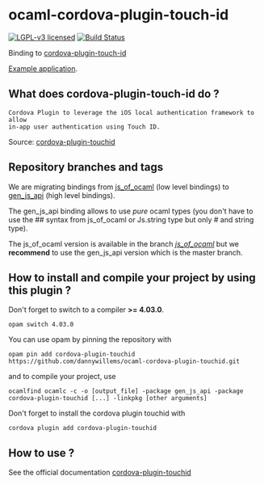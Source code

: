 # ocaml-cordova-plugin-touch-id

[![LGPL-v3 licensed](https://img.shields.io/badge/license-LGPLv3-blue.svg)](https://raw.githubusercontent.com/dannywillems/ocaml-cordova-plugin-touch-id/master/LICENSE)
[![Build Status](https://travis-ci.org/dannywillems/ocaml-cordova-plugin-touch-id.svg?branch=master)](https://travis-ci.org/dannywillems/ocaml-cordova-plugin-touch-id)

Binding to
[cordova-plugin-touch-id](https://github.com/apache/cordova-plugin-touchid)

[Example
application](https://github.com/dannywillems/ocaml-cordova-plugin-touchid-example).

## What does cordova-plugin-touch-id do ?

```
Cordova Plugin to leverage the iOS local authentication framework to allow
in-app user authentication using Touch ID.
```

Source: [cordova-plugin-touchid](https://github.com/leecrossley/cordova-plugin-touchid)

## Repository branches and tags

We are migrating bindings from
[js_of_ocaml](https://github.com/ocsigen/js_of_ocaml) (low level bindings) to
[gen_js_api](https://github.com/lexifi/gen_js_api) (high level bindings).

The gen_js_api binding allows to use *pure* ocaml types (you don't have to use
the ## syntax from js_of_ocaml or Js.string type but only # and string type).

The js_of_ocaml version is available in the branch
[*js_of_ocaml*](https://github.com/dannywillems/ocaml-cordova-plugin-touchid/tree/js_of_ocaml)
but we **recommend** to use the gen_js_api version which is the master branch.

## How to install and compile your project by using this plugin ?

Don't forget to switch to a compiler **>= 4.03.0**.
```Shell
opam switch 4.03.0
```

You can use opam by pinning the repository with
```Shell
opam pin add cordova-plugin-touchid https://github.com/dannywillems/ocaml-cordova-plugin-touchid.git
```

and to compile your project, use
```Shell
ocamlfind ocamlc -c -o [output_file] -package gen_js_api -package cordova-plugin-touchid [...] -linkpkg [other arguments]
```

Don't forget to install the cordova plugin touchid with
```Shell
cordova plugin add cordova-plugin-touchid
```

## How to use ?

See the official documentation
[cordova-plugin-touchid](https://github.com/leecrossley/cordova-plugin-touchid)
